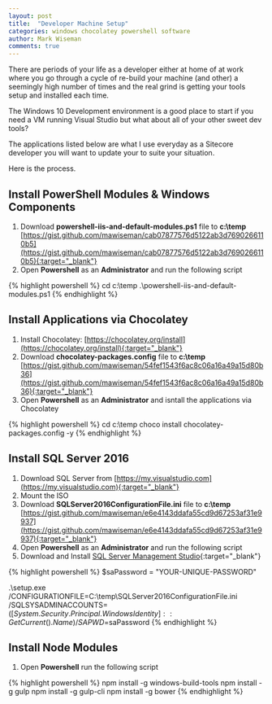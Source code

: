 ```yaml
---
layout: post
title:  "Developer Machine Setup"
categories: windows chocolatey powershell software
author: Mark Wiseman
comments: true
---
```

There are periods of your life as a developer either at home of at work where you go through a cycle of re-build your machine (and other) a seemingly high number of times and the real grind is getting your tools setup and installed each time.

The Windows 10 Development environment is a good place to start if you need a VM running Visual Studio but what about all of your other sweet dev tools?

The applications listed below are what I use everyday as a Sitecore developer you will want to update your to suite your situation.

Here is the process.

## Install PowerShell Modules & Windows Components

1. Download **powershell-iis-and-default-modules.ps1** file to **c:\temp** [https://gist.github.com/mawiseman/cab07877576d5122ab3d7690266110b5](https://gist.github.com/mawiseman/cab07877576d5122ab3d7690266110b5){:target="_blank"}
1. Open **Powershell** as an **Administrator** and run the following script

{% highlight powershell %}
cd c:\temp
.\powershell-iis-and-default-modules.ps1
{% endhighlight %}

## Install Applications via Chocolatey

1. Install Chocolatey: [https://chocolatey.org/install](https://chocolatey.org/install){:target="_blank"}
1. Download **chocolatey-packages.config** file to **c:\temp** [https://gist.github.com/mawiseman/54fef1543f6ac8c06a16a49a15d80b36](https://gist.github.com/mawiseman/54fef1543f6ac8c06a16a49a15d80b36){:target="_blank"} 
1. Open **Powershell** as an **Administrator** and isntall the applications via Chocolatey

{% highlight powershell %}
cd c:\temp
choco install chocolatey-packages.config -y
{% endhighlight %}

## Install SQL Server 2016

1. Download SQL Server from [https://my.visualstudio.com](https://my.visualstudio.com){:target="_blank"}
1. Mount the ISO
1. Download **SQLServer2016ConfigurationFile.ini** file to **c:\temp** [https://gist.github.com/mawiseman/e6e4143ddafa55cd9d67253af31e9937](https://gist.github.com/mawiseman/e6e4143ddafa55cd9d67253af31e9937){:target="_blank"}
1. Open **Powershell** as an **Administrator** and run the following script
1. Download and Install [SQL Server Management Studio](https://docs.microsoft.com/en-us/sql/ssms/download-sql-server-management-studio-ssms){:target="_blank"}

{% highlight powershell %}
$saPassword = "YOUR-UNIQUE-PASSWORD"

.\setup.exe /CONFIGURATIONFILE=C:\temp\SQLServer2016ConfigurationFile.ini /SQLSYSADMINACCOUNTS=$([System.Security.Principal.WindowsIdentity]::GetCurrent().Name) /SAPWD=$saPassword
{% endhighlight %}

## Install Node Modules
1. Open **Powershell** run the following script

{% highlight powershell %}
npm install -g windows-build-tools
npm install -g gulp
npm install -g gulp-cli
npm install -g bower
{% endhighlight %}